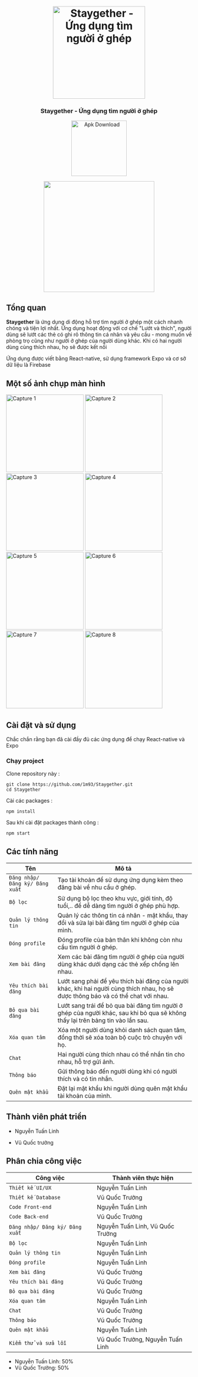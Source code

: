<h1 align="center">
<img
		width="250"
		alt="Staygether - Ứng dụng tìm người ở ghép"
		src="https://github.com/1m93/Staygether/blob/master/assets/images/logo.png">
</h1>
<h3 align="center">
	Staygether - Ứng dụng tìm người ở ghép
</h3>

<p align="center">
	<img alt="Apk Download" src="https://github.com/1m93/Staygether/blob/master/assets/images/screenShots/androidLogo.png" width="150">
</p>

<p align="center">
	<img src="https://github.com/1m93/Staygether/blob/master/assets/images/screenShots/HomeScreenShot.png" width="300">
</p>


## Tổng quan

**Staygether** là ứng dụng di động hỗ trợ tìm người ở ghép một cách nhanh chóng và tiện lợi nhất.
Ứng dụng hoạt động với cơ chế "Lướt và thích", người dùng sẽ lướt các thẻ có ghi rõ thông tin cá nhân và yêu cầu - mong muốn về phòng trọ cũng như người ở ghép của người dùng khác. Khi có hai người dùng cùng thích nhau, họ sẽ được kết nối

Ứng dụng được viết bằng React-native, sử dụng framework Expo và cơ sở dữ liệu là Firebase

## Một số ảnh chụp màn hình

<img
		width="210"
		alt="Capture 1"
		src="https://github.com/1m93/Staygether/blob/master/assets/images/screenShots/HomeScreenShot.png">
<img
		width="210"
		alt="Capture 2"
		src="https://github.com/1m93/Staygether/blob/master/assets/images/Loginscreen.png">
<img
		width="210"
		alt="Capture 3"
		src="https://github.com/1m93/Staygether/blob/master/assets/images/Signupscreen.png">
<img
		width="210"
		alt="Capture 4"
		src="https://github.com/1m93/Staygether/blob/master/assets/images/MatchesScreenchot.png">
<img
		width="210"
		alt="Capture 5"
		src="https://github.com/1m93/Staygether/blob/master/assets/images/MessagesScreen.png">
<img
		width="210"
		alt="Capture 6"
		src="https://github.com/1m93/Staygether/blob/master/assets/images/UserScreenShot.png">
<img
		width="210"
		alt="Capture 7"
		src="https://github.com/1m93/Staygether/blob/master/assets/images/ProfileScreenshot.png">
<img
		width="210"
		alt="Capture 8"
		src="https://github.com/1m93/Staygether/blob/master/assets/images/Chatscreen.png">


## Cài đặt và sử dụng

Chắc chắn rằng bạn đã cài đầy đủ các ứng dụng để chạy React-native và Expo


### Chạy project

Clone repository này :

```
git clone https://github.com/1m93/Staygether.git
cd Staygether
```

Cài các packages :

```
npm install
```

Sau khi cài đặt packages thành công :

```bash
npm start
```


## Các tính năng

| Tên            | Mô tả                                                     | 
| -------------- | --------------------------------------------------------- |
| `Đăng nhập/ Đăng ký/ Đăng xuất`        | Tạo tài khoản để sử dụng ứng dụng kèm theo đăng bài về nhu cầu ở ghép.                                        |
| `Bộ lọc`         | Sử dụng bộ lọc theo khu vực, giới tính, độ tuổi,.. để dễ dàng tìm người ở ghép phù hợp.                                           |
| `Quản lý thông tin`  | Quản lý các thông tin cá nhân - mật khẩu, thay đổi và sửa lại bài đăng tìm người ở ghép của mình.                                   |
| `Đóng profile`      | Đóng profile của bản thân khi không còn nhu cầu tìm người ở ghép.                                         |
| `Xem bài đăng`      | Xem các bài đăng tìm người ở ghép của người dùng khác dưới dạng các thẻ xếp chồng lên nhau.             |
| `Yêu thích bài đăng`  | Lướt sang phải để yêu thích bài đăng của người khác, khi hai người cùng thích nhau, họ sẽ được thông báo và có thể chat với nhau. |
| `Bỏ qua bài đăng` | Lướt sang trái để bỏ qua bài đăng tìm người ở ghép của người khác, sau khi bỏ qua sẽ không thấy lại trên bảng tin vào lần sau.          |
| `Xóa quan tâm` | Xóa một người dùng khỏi danh sách quan tâm, đồng thời sẽ xóa toàn bộ cuộc trò chuyện với họ.          |
| `Chat`       | Hai người cùng thích nhau có thể nhắn tin cho nhau, hỗ trợ gửi ảnh. |
| `Thông báo`      | Gửi thông báo đến người dùng khi có người thích và có tin nhắn.  |
| `Quên mật khẩu`      | Đặt lại mật khẩu khi người dùng quên mật khẩu tài khoản của mình.  |


## Thành viên phát triển

<!-- ALL-CONTRIBUTORS-LIST:START - Do not remove or modify this section -->
<!-- prettier-ignore -->
* Nguyễn Tuấn Linh

* Vũ Quốc trưởng

## Phân chia công việc

| Công việc            | Thành viên thực hiện                                                    | 
| -------------- | --------------------------------------------------------- |
| `Thiết kế UI/UX`        | Nguyễn Tuấn Linh                                        |
| `Thiết kế Database`         | Vũ Quốc Trưởng                                         |
| `Code Front-end`  | Nguyễn Tuấn Linh                                |
| `Code Back-end`      | Vũ Quốc Trưởng                                      |
| `Đăng nhập/ Đăng ký/ Đăng xuất`        | Nguyễn Tuấn Linh, Vũ Quốc Trưởng                                       |
| `Bộ lọc`         | Nguyễn Tuấn Linh                                          |
| `Quản lý thông tin`  | Nguyễn Tuấn Linh                                  |
| `Đóng profile`      | Nguyễn Tuấn Linh                                         |
| `Xem bài đăng`      | Vũ Quốc Trưởng             |
| `Yêu thích bài đăng`  | Vũ Quốc Trưởng |
| `Bỏ qua bài đăng` | Vũ Quốc Trưởng          |
| `Xóa quan tâm` | Nguyễn Tuấn Linh         |
| `Chat`       | Vũ Quốc Trưởng |
| `Thông báo`      | Vũ Quốc Trưởng  |
| `Quên mật khẩu`      | Nguyễn Tuấn Linh |
| `Kiểm thử và sửa lỗi`      | Vũ Quốc Trưởng, Nguyễn Tuấn Linh                                     |

* Nguyễn Tuấn Linh: 50%
* Vũ Quốc Trưởng: 50%

<!-- ALL-CONTRIBUTORS-LIST:END -->
